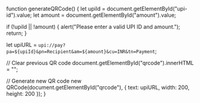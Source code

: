 function generateQRCode() {
  let upiId = document.getElementById("upi-id").value;
  let amount = document.getElementById("amount").value;

  if (!upiId || !amount) {
    alert("Please enter a valid UPI ID and amount.");
    return;
  }

  let upiURL = `upi://pay?pa=${upiId}&pn=Recipient&am=${amount}&cu=INR&tn=Payment`;

  // Clear previous QR code
  document.getElementById("qrcode").innerHTML = "";

  // Generate new QR code
  new QRCode(document.getElementById("qrcode"), {
    text: upiURL,
    width: 200,
    height: 200
  });
}
